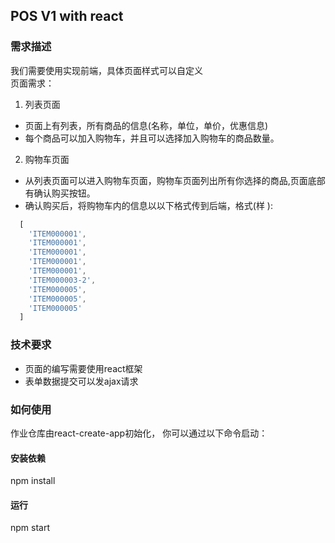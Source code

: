 ## POS V1 with react
### 需求描述
我们需要使用实现前端，具体页面样式可以自定义  
页面需求：
1. 列表页面
  - 页面上有列表，所有商品的信息(名称，单位，单价，优惠信息)
  - 每个商品可以加入购物车，并且可以选择加入购物车的商品数量。
2. 购物车页面
  - 从列表页面可以进入购物车页面，购物车页面列出所有你选择的商品,页面底部有确认购买按钮。
  - 确认购买后，将购物车内的信息以以下格式传到后端，格式(样 ):
```js
  [
    'ITEM000001',
    'ITEM000001',
    'ITEM000001',
    'ITEM000001',
    'ITEM000001',
    'ITEM000003-2',
    'ITEM000005',
    'ITEM000005',
    'ITEM000005'
  ]
```

### 技术要求
- 页面的编写需要使用react框架
- 表单数据提交可以发ajax请求


### 如何使用
作业仓库由react-create-app初始化，
你可以通过以下命令启动：
#### 安装依赖
npm install
#### 运行
npm start
